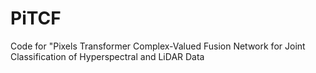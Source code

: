 # PiTCF
Code for "Pixels Transformer Complex-Valued Fusion Network for Joint Classification of Hyperspectral and LiDAR Data
